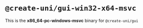 # `@create-uni/gui-win32-x64-msvc`

This is the **x86_64-pc-windows-msvc** binary for `@create-uni/gui`
